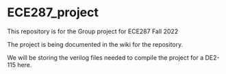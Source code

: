 # ECE287_project
This repository is for the Group project for ECE287 Fall 2022

The project is being documented in the wiki for the repository.

We will be storing the verilog files needed to compile the project for a DE2-115 here.
